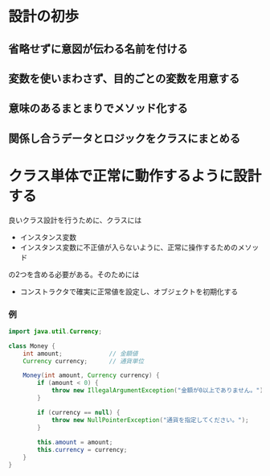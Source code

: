 # 設計の初歩
## 省略せずに意図が伝わる名前を付ける
## 変数を使いまわさず、目的ごとの変数を用意する
## 意味のあるまとまりでメソッド化する
## 関係し合うデータとロジックをクラスにまとめる

# クラス単体で正常に動作するように設計する
良いクラス設計を行うために、クラスには
- インスタンス変数
- インスタンス変数に不正値が入らないように、正常に操作するためのメソッド

の2つを含める必要がある。そのためには
- コンストラクタで確実に正常値を設定し、オブジェクトを初期化する

### 例
```java:money.java
import java.util.Currency;

class Money {
    int amount;             // 金額値
    Currency currency;      // 通貨単位

    Money(int amount, Currency currency) {
        if (amount < 0) {
            throw new IllegalArgumentException("金額が0以上でありません。");
        }

        if (currency == null) {
            throw new NullPointerException("通貨を指定してください。");
        }
        
        this.amount = amount;
        this.currency = currency;
    }
}
```
